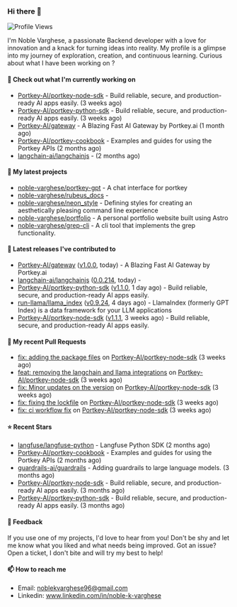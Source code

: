 ### Hi there 👋
![Profile Views](https://komarev.com/ghpvc/?username=noble-varghese&label=PROFILE+VIEWS)

I'm Noble Varghese, a passionate Backend developer with a love for innovation and a knack for turning ideas into reality. My profile is a glimpse into my journey of exploration, creation, and continuous learning. Curious about what I have been working on ?


#### 👷 Check out what I'm currently working on

- [Portkey-AI/portkey-node-sdk](https://github.com/Portkey-AI/portkey-node-sdk) - Build reliable, secure, and production-ready AI apps easily. (3 weeks ago)
- [Portkey-AI/portkey-python-sdk](https://github.com/Portkey-AI/portkey-python-sdk) - Build reliable, secure, and production-ready AI apps easily. (3 weeks ago)
- [Portkey-AI/gateway](https://github.com/Portkey-AI/gateway) - A Blazing Fast AI Gateway by Portkey.ai (1 month ago)
- [Portkey-AI/portkey-cookbook](https://github.com/Portkey-AI/portkey-cookbook) - Examples and guides for using the Portkey APIs (2 months ago)
- [langchain-ai/langchainjs](https://github.com/langchain-ai/langchainjs) -  (2 months ago)

#### 🌱 My latest projects

- [noble-varghese/portkey-gpt](https://github.com/noble-varghese/portkey-gpt) - A chat interface for portkey
- [noble-varghese/rubeus_docs](https://github.com/noble-varghese/rubeus_docs) - 
- [noble-varghese/neon_style](https://github.com/noble-varghese/neon_style) - Defining styles for creating an aesthetically pleasing command line experience
- [noble-varghese/portfolio](https://github.com/noble-varghese/portfolio) - A personal portfolio website built using Astro
- [noble-varghese/grep-cli](https://github.com/noble-varghese/grep-cli) - A cli tool that implements the grep functionality.

#### 🔭 Latest releases I've contributed to

- [Portkey-AI/gateway](https://github.com/Portkey-AI/gateway) ([v1.0.0](https://github.com/Portkey-AI/gateway/releases/tag/v1.0.0), today) - A Blazing Fast AI Gateway by Portkey.ai
- [langchain-ai/langchainjs](https://github.com/langchain-ai/langchainjs) ([0.0.214](https://github.com/langchain-ai/langchainjs/releases/tag/0.0.214), today) - 
- [Portkey-AI/portkey-python-sdk](https://github.com/Portkey-AI/portkey-python-sdk) ([v1.1.0](https://github.com/Portkey-AI/portkey-python-sdk/releases/tag/v1.1.0), 1 day ago) - Build reliable, secure, and production-ready AI apps easily.
- [run-llama/llama_index](https://github.com/run-llama/llama_index) ([v0.9.24](https://github.com/run-llama/llama_index/releases/tag/v0.9.24), 4 days ago) - LlamaIndex (formerly GPT Index) is a data framework for your LLM applications
- [Portkey-AI/portkey-node-sdk](https://github.com/Portkey-AI/portkey-node-sdk) ([v1.1.1](https://github.com/Portkey-AI/portkey-node-sdk/releases/tag/v1.1.1), 3 weeks ago) - Build reliable, secure, and production-ready AI apps easily.

#### 🔨 My recent Pull Requests

- [fix: adding the package files](https://github.com/Portkey-AI/portkey-node-sdk/pull/18) on [Portkey-AI/portkey-node-sdk](https://github.com/Portkey-AI/portkey-node-sdk) (3 weeks ago)
- [feat: removing the langchain and llama integrations](https://github.com/Portkey-AI/portkey-node-sdk/pull/17) on [Portkey-AI/portkey-node-sdk](https://github.com/Portkey-AI/portkey-node-sdk) (3 weeks ago)
- [fix: Minor updates on the version](https://github.com/Portkey-AI/portkey-node-sdk/pull/16) on [Portkey-AI/portkey-node-sdk](https://github.com/Portkey-AI/portkey-node-sdk) (3 weeks ago)
- [fix: fixing the lockfile](https://github.com/Portkey-AI/portkey-node-sdk/pull/15) on [Portkey-AI/portkey-node-sdk](https://github.com/Portkey-AI/portkey-node-sdk) (3 weeks ago)
- [fix: ci workflow fix](https://github.com/Portkey-AI/portkey-node-sdk/pull/14) on [Portkey-AI/portkey-node-sdk](https://github.com/Portkey-AI/portkey-node-sdk) (3 weeks ago)


#### ⭐ Recent Stars

- [langfuse/langfuse-python](https://github.com/langfuse/langfuse-python) - Langfuse Python SDK (2 months ago)
- [Portkey-AI/portkey-cookbook](https://github.com/Portkey-AI/portkey-cookbook) - Examples and guides for using the Portkey APIs (2 months ago)
- [guardrails-ai/guardrails](https://github.com/guardrails-ai/guardrails) - Adding guardrails to large language models. (3 months ago)
- [Portkey-AI/portkey-node-sdk](https://github.com/Portkey-AI/portkey-node-sdk) - Build reliable, secure, and production-ready AI apps easily. (3 months ago)
- [Portkey-AI/portkey-python-sdk](https://github.com/Portkey-AI/portkey-python-sdk) - Build reliable, secure, and production-ready AI apps easily. (3 months ago)

#### 💬 Feedback

If you use one of my projects, I'd love to hear from you! Don't be shy and let me know what you liked and what needs being improved. Got an issue? Open a ticket, I don't bite and will try my best to help!

#### 📫 How to reach me

- Email: noblekvarghese96@gmail.com
- Linkedin: www.linkedin.com/in/noble-k-varghese
